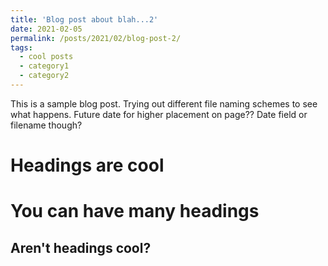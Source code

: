 ```yaml
---
title: 'Blog post about blah...2'
date: 2021-02-05
permalink: /posts/2021/02/blog-post-2/
tags:
  - cool posts
  - category1
  - category2
---
```


This is a sample blog post. Trying out different file naming schemes to see what happens. Future date for higher placement on page?? Date field or filename though?


Headings are cool
======


You can have many headings
======

Aren't headings cool?
------

